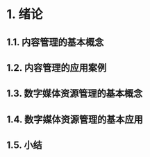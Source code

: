 # 1. 绪论

## 1.1. 内容管理的基本概念

## 1.2. 内容管理的应用案例

## 1.3. 数字媒体资源管理的基本概念

## 1.4. 数字媒体资源管理的基本应用

## 1.5. 小结

